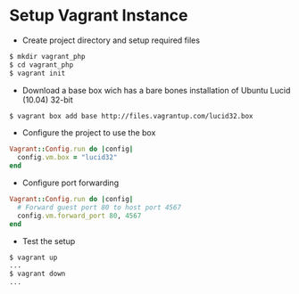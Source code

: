 Setup Vagrant Instance
=======================
- Create project directory and setup required files

```sh
$ mkdir vagrant_php
$ cd vagrant_php
$ vagrant init
```

- Download a base box wich has a bare bones installation of Ubuntu Lucid (10.04) 32-bit

```sh
$ vagrant box add base http://files.vagrantup.com/lucid32.box
```

- Configure the project to use the box

```ruby
Vagrant::Config.run do |config|
  config.vm.box = "lucid32"
end
```

- Configure port forwarding

```ruby
Vagrant::Config.run do |config|
  # Forward guest port 80 to host port 4567
  config.vm.forward_port 80, 4567
end
```

- Test the setup

```sh
$ vagrant up
...
$ vagrant down
...
```
